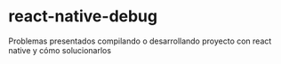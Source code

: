 # react-native-debug
Problemas presentados compilando o desarrollando proyecto con react native y cómo solucionarlos
